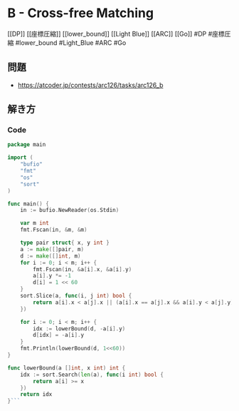 # B - Cross-free Matching
[[DP]] [[座標圧縮]] [[lower_bound]] [[Light Blue]] [[ARC]] [[Go]]
#DP #座標圧縮 #lower_bound #Light_Blue #ARC #Go 

## 問題
- https://atcoder.jp/contests/arc126/tasks/arc126_b

## 解き方
### Code
```go
package main

import (
	"bufio"
	"fmt"
	"os"
	"sort"
)

func main() {
	in := bufio.NewReader(os.Stdin)

	var m int
	fmt.Fscan(in, &m, &m)

	type pair struct{ x, y int }
	a := make([]pair, m)
	d := make([]int, m)
	for i := 0; i < m; i++ {
		fmt.Fscan(in, &a[i].x, &a[i].y)
		a[i].y *= -1
		d[i] = 1 << 60
	}
	sort.Slice(a, func(i, j int) bool {
		return a[i].x < a[j].x || (a[i].x == a[j].x && a[i].y < a[j].y)
	})

	for i := 0; i < m; i++ {
		idx := lowerBound(d, -a[i].y)
		d[idx] = -a[i].y
	}
	fmt.Println(lowerBound(d, 1<<60))
}

func lowerBound(a []int, x int) int {
	idx := sort.Search(len(a), func(i int) bool {
		return a[i] >= x
	})
	return idx
}```